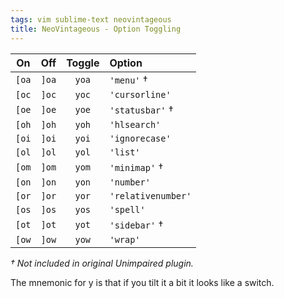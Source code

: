 ```yaml
---
tags: vim sublime-text neovintageous
title: NeoVintageous - Option Toggling
---
```


On    | Off   | Toggle | Option
:---: | :---: | :----: | :---
`[oa` | `]oa` | `yoa`  | `'menu'` †
`[oc` | `]oc` | `yoc`  | `'cursorline'`
`[oe` | `]oe` | `yoe`  | `'statusbar'` †
`[oh` | `]oh` | `yoh`  | `'hlsearch'`
`[oi` | `]oi` | `yoi`  | `'ignorecase'`
`[ol` | `]ol` | `yol`  | `'list'`
`[om` | `]om` | `yom`  | `'minimap'` †
`[on` | `]on` | `yon`  | `'number'`
`[or` | `]or` | `yor`  | `'relativenumber'`
`[os` | `]os` | `yos`  | `'spell'`
`[ot` | `]ot` | `yot`  | `'sidebar'` †
`[ow` | `]ow` | `yow`  | `'wrap'`

*† Not included in original Unimpaired plugin.*

The mnemonic for y is that if you tilt it a bit it looks like a switch.
